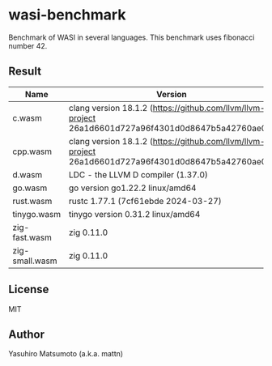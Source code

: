 # wasi-benchmark

Benchmark of WASI in several languages. This benchmark uses fibonacci number 42.

## Result

|Name|Version|Size|Time|
|-|-|-:|-|
|c.wasm|clang version 18.1.2 (https://github.com/llvm/llvm-project 26a1d6601d727a96f4301d0d8647b5a42760ae0c)|23759|2.90|
|cpp.wasm|clang version 18.1.2 (https://github.com/llvm/llvm-project 26a1d6601d727a96f4301d0d8647b5a42760ae0c)|1995219|1.50|
|d.wasm|LDC - the LLVM D compiler (1.37.0)|29961|1.28|
|go.wasm|go version go1.22.2 linux/amd64|1638162|5.65|
|rust.wasm|rustc 1.77.1 (7cf61ebde 2024-03-27)|59660|1.19|
|tinygo.wasm|tinygo version 0.31.2 linux/amd64|28798|1.64|
|zig-fast.wasm|zig 0.11.0|6556|1.43|
|zig-small.wasm|zig 0.11.0|5061|1.81|

## License

MIT

## Author

Yasuhiro Matsumoto (a.k.a. mattn)
